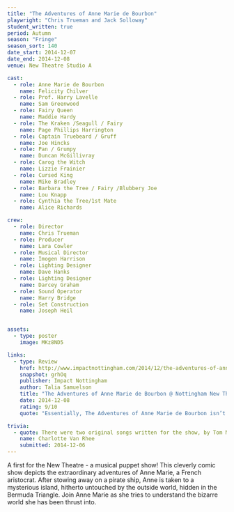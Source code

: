```yaml
---
title: "The Adventures of Anne Marie de Bourbon"
playwright: "Chris Trueman and Jack Solloway"
student_written: true
period: Autumn
season: "Fringe"
season_sort: 140
date_start: 2014-12-07
date_end: 2014-12-08
venue: New Theatre Studio A

cast:
  - role: Anne Marie de Bourbon
    name: Felicity Chilver
  - role: Prof. Harry Lavelle
    name: Sam Greenwood
  - role: Fairy Queen
    name: Maddie Hardy
  - role: The Kraken /Seagull / Fairy
    name: Page Phillips Harrington
  - role: Captain Truebeard / Gruff
    name: Joe Hincks
  - role: Pan / Grumpy
    name: Duncan McGillivray
  - role: Carog the Witch
    name: Lizzie Frainier
  - role: Cursed King
    name: Mike Bradley
  - role: Barbara the Tree / Fairy /Blubbery Joe
    name: Lou Knapp
  - role: Cynthia the Tree/1st Mate
    name: Alice Richards

crew:
  - role: Director
    name: Chris Trueman
  - role: Producer
    name: Lara Cowler
  - role: Musical Director
    name: Imogen Harrison
  - role: Lighting Designer
    name: Dave Hanks
  - role: Lighting Designer
    name: Darcey Graham
  - role: Sound Operator
    name: Harry Bridge
  - role: Set Construction
    name: Joseph Heil


assets:
  - type: poster
    image: MKz8ND5

links:
  - type: Review
    href: http://www.impactnottingham.com/2014/12/the-adventures-of-anne-marie-de-bourbon-nottingham-new-theatre/
    snapshot: grhOq
    publisher: Impact Nottingham
    author: Talia Samuelson
    title: "The Adventures of Anne Marie de Bourbon @ Nottingham New Theatre"
    date: 2014-12-08
    rating: 9/10
    quote: "Essentially, The Adventures of Anne Marie de Bourbon isn’t really about its rather bland title character at all – it is about us. We repress the existentialist angst that Lavelle exhibits, harbor the insecurities that dog the ostensibly assured puppets; we are the actors behind that stage."

trivia:
  - quote: There were two original songs written for the show, by Tom Moore and Emilie Brittain.
    name: Charlotte Van Rhee
    submitted: 2014-12-06
---
```


A first for the New Theatre - a musical puppet show! This cleverly comic show depicts the extraordinary adventures of Anne Marie, a French aristocrat. After stowing away on a pirate ship, Anne is taken to a mysterious island, hitherto untouched by the outside world, hidden in the Bermuda Triangle. Join Anne Marie as she tries to understand the bizarre world she has been thrust into.
